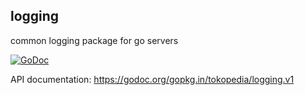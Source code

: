 logging
-------

common logging package for go servers

[![GoDoc](https://godoc.org/gopkg.in/tokopedia/logging.v1?status.svg)](https://godoc.org/gopkg.in/tokopedia/logging.v1)

API documentation: https://godoc.org/gopkg.in/tokopedia/logging.v1
